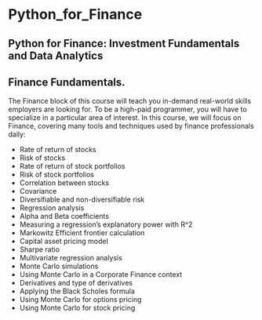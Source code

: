 # Python_for_Finance
## Python for Finance: Investment Fundamentals and Data Analytics 

## Finance Fundamentals.  

The Finance block of this course will teach you in-demand real-world skills employers are looking for. To be a high-paid programmer, you will have to specialize in a particular area of interest. In this course, we will focus on Finance, covering many tools and techniques used by finance professionals daily:  

- Rate of return of stocks  
- Risk of stocks  
- Rate of return of stock portfolios  
- Risk of stock portfolios  
- Correlation between stocks  
- Covariance  
- Diversifiable and non-diversifiable risk  
- Regression analysis  
- Alpha and Beta coefficients  
- Measuring a regression’s explanatory power with R^2  
- Markowitz Efficient frontier calculation  
- Capital asset pricing model  
- Sharpe ratio  
- Multivariate regression analysis  
- Monte Carlo simulations  
- Using Monte Carlo in a Corporate Finance context  
- Derivatives and type of derivatives  
- Applying the Black Scholes formula  
- Using Monte Carlo for options pricing  
- Using Monte Carlo for stock pricing

